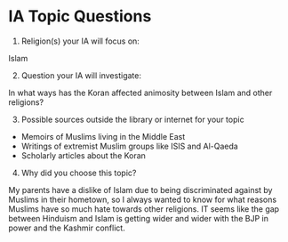 # IA Topic Questions
1. Religion(s) your IA will focus on:

Islam

2. Question your IA will investigate:

In what ways has the Koran affected animosity between Islam and other religions?

3. Possible sources outside the library or internet for your topic
- Memoirs of Muslims living in the Middle East
- Writings of extremist Muslim groups like ISIS and Al-Qaeda
- Scholarly articles about the Koran

4. Why did you choose this topic?

My parents have a dislike of Islam due to being discriminated against by Muslims in their hometown, so I always wanted to know for what reasons Muslims have so much hate towards other religions. IT seems like the gap between Hinduism and Islam is getting wider and wider with the BJP in power and the Kashmir conflict. 
